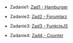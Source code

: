 <!-- rOZWIĄZANIA -->

* Zadanie1: [Zad1 - Hamburger](https://mrosiak546.github.io/ITNAF_HTML_CSS/zad1/)


* Zadanie2: [Zad2 - Forumlarz](https://mrosiak546.github.io/ITNAF_HTML_CSS/zad2/)


* Zadanie3: [Zad3 - FunkcjeJS](https://mrosiak546.github.io/ITNAF_HTML_CSS/zad3/)

* Zadanie4: [Zad4 - Counter](https://mrosiak546.github.io/ITNAF_HTML_CSS/zad4/)